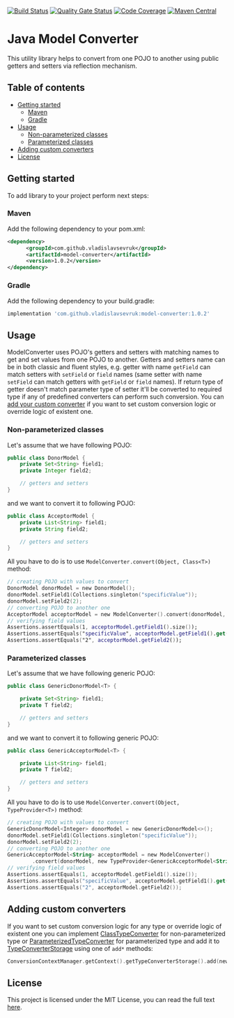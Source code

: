 [![Build Status](https://travis-ci.org/VladislavSevruk/ModelConverter.svg?branch=master)](https://travis-ci.com/VladislavSevruk/ModelConverter)
[![Quality Gate Status](https://sonarcloud.io/api/project_badges/measure?project=VladislavSevruk_ModelConverter&metric=alert_status)](https://sonarcloud.io/dashboard?id=VladislavSevruk_ModelConverter)
[![Code Coverage](https://sonarcloud.io/api/project_badges/measure?project=VladislavSevruk_ModelConverter&metric=coverage)](https://sonarcloud.io/component_measures?id=VladislavSevruk_ModelConverter&metric=coverage)
[![Maven Central](https://maven-badges.herokuapp.com/maven-central/com.github.vladislavsevruk/model-converter/badge.svg)](https://maven-badges.herokuapp.com/maven-central/com.github.vladislavsevruk/model-converter)

# Java Model Converter
This utility library helps to convert from one POJO to another using public getters and setters via reflection mechanism.

## Table of contents
* [Getting started](#getting-started)
  * [Maven](#maven)
  * [Gradle](#gradle)
* [Usage](#usage)
  * [Non-parameterized classes](#non-parameterized-classes)
  * [Parameterized classes](#parameterized-classes)
* [Adding custom converters](#adding-custom-converters)
* [License](#license)

## Getting started
To add library to your project perform next steps:

### Maven
Add the following dependency to your pom.xml:
```xml
<dependency>
      <groupId>com.github.vladislavsevruk</groupId>
      <artifactId>model-converter</artifactId>
      <version>1.0.2</version>
</dependency>
```
### Gradle
Add the following dependency to your build.gradle:
```groovy
implementation 'com.github.vladislavsevruk:model-converter:1.0.2'
```

## Usage
ModelConverter uses POJO's getters and setters with matching names to get and set values from one POJO to another. 
Getters and setters name can be in both classic and fluent styles, e.g. getter with name ``getField`` can match 
setters with ``setField`` or ``field`` names (same setter with name ``setField`` can match getters with ``getField`` or 
``field`` names). If return type of getter doesn't match parameter type of setter it'll be converted to required type 
if any of predefined converters can perform such conversion. You can [add your custom converter](#adding-custom-converters) 
if you want to set custom conversion logic or override logic of existent one.

### Non-parameterized classes
Let's assume that we have following POJO:
```java
public class DonorModel {
    private Set<String> field1;
    private Integer field2;

    // getters and setters
}
```

and we want to convert it to following POJO:
```java
public class AcceptorModel {
    private List<String> field1;
    private String field2;

    // getters and setters
}
```

All you have to do is to use ``ModelConverter.convert(Object, Class<T>)`` method:
```kotlin
// creating POJO with values to convert
DonorModel donorModel = new DonorModel();
donorModel.setField1(Collections.singleton("specificValue"));
donorModel.setField2(2);
// converting POJO to another one
AcceptorModel acceptorModel = new ModelConverter().convert(donorModel, AcceptorModel.class);
// verifying field values
Assertions.assertEquals(1, acceptorModel.getField1().size());
Assertions.assertEquals("specificValue", acceptorModel.getField1().get(0));
Assertions.assertEquals("2", acceptorModel.getField2());
```

### Parameterized classes
Let's assume that we have following generic POJO:
```java
public class GenericDonorModel<T> {

    private Set<String> field1;
    private T field2;

    // getters and setters
}
```

and we want to convert it to following generic POJO:
```java
public class GenericAcceptorModel<T> {

    private List<String> field1;
    private T field2;

    // getters and setters
}
```

All you have to do is to use ``ModelConverter.convert(Object, TypeProvider<T>)`` method:
```kotlin
// creating POJO with values to convert
GenericDonorModel<Integer> donorModel = new GenericDonorModel<>();
donorModel.setField1(Collections.singleton("specificValue"));
donorModel.setField2(2);
// converting POJO to another one
GenericAcceptorModel<String> acceptorModel = new ModelConverter()
        .convert(donorModel, new TypeProvider<GenericAcceptorModel<String>>() {});
// verifying field values
Assertions.assertEquals(1, acceptorModel.getField1().size());
Assertions.assertEquals("specificValue", acceptorModel.getField1().get(0));
Assertions.assertEquals("2", acceptorModel.getField2());
```

## Adding custom converters
If you want to set custom conversion logic for any type or override logic of existent one you can implement 
[ClassTypeConverter](/src/main/java/com/github/vladislavsevruk/converter/converter/simple/ClassTypeConverter.java) for 
non-parameterized type or 
[ParameterizedTypeConverter](/src/main/java/com/github/vladislavsevruk/converter/converter/parameterized/ParameterizedTypeConverter.java) 
for parameterized type and add it to 
[TypeConverterStorage](/src/main/java/com/github/vladislavsevruk/converter/converter/storage/TypeConverterStorage.java) 
using one of ``add*`` methods:
```kotlin
ConversionContextManager.getContext().getTypeConverterStorage().add(new SomeCustomTypeConverter());
```

## License
This project is licensed under the MIT License, you can read the full text [here](LICENSE).